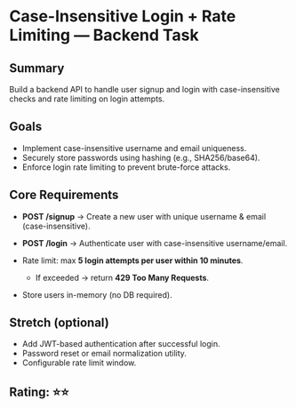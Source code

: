 # Case-Insensitive Login + Rate Limiting — Backend Task

## Summary

Build a backend API to handle user signup and login with case-insensitive checks and rate limiting on login attempts.

## Goals

* Implement case-insensitive username and email uniqueness.
* Securely store passwords using hashing (e.g., SHA256/base64).
* Enforce login rate limiting to prevent brute-force attacks.

## Core Requirements

* **POST /signup** → Create a new user with unique username & email (case-insensitive).
* **POST /login** → Authenticate user with case-insensitive username/email.
* Rate limit: max **5 login attempts per user within 10 minutes**.

  * If exceeded → return **429 Too Many Requests**.
* Store users in-memory (no DB required).

## Stretch (optional)

* Add JWT-based authentication after successful login.
* Password reset or email normalization utility.
* Configurable rate limit window.


## Rating: ⭐⭐